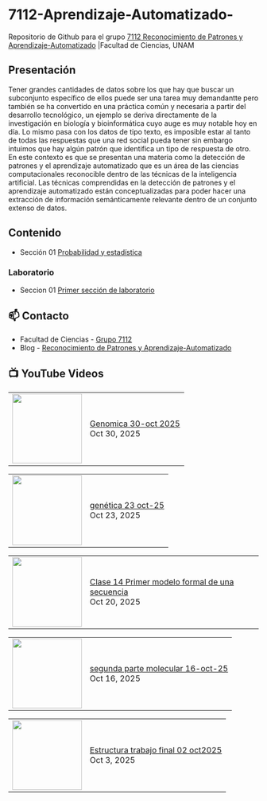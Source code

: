 # 7112-Aprendizaje-Automatizado-
Repositorio de Github para el grupo   [7112 Reconocimiento de Patrones y Aprendizaje-Automatizado](https://www.fciencias.unam.mx/docencia/horarios/presentacion/347481) |Facultad de Ciencias, UNAM

## Presentación
Tener grandes cantidades de datos sobre los que hay que buscar un subconjunto específico de ellos puede ser una tarea muy demandantte pero también se ha convertido en una práctica común y necesaria a partir del desarrollo tecnológico, un ejemplo se deriva directamente de la investigación en biología y bioinformática cuyo auge es muy notable hoy en día. Lo mismo pasa con los datos de tipo texto, es imposible estar al tanto de todas las respuestas que una red social pueda tener sin embargo intuimos que hay algún patrón que identifica un tipo de respuesta de otro. En este contexto es que se presentan una materia como la detección de patrones y el aprendizaje automatizado que es un área de las ciencias computacionales reconocible dentro de las técnicas de la inteligencia artificial. Las técnicas comprendidas en la detección de patrones y el aprendizaje automatizado están conceptualizadas para poder hacer una extracción de información semánticamente relevante dentro de un conjunto extenso de datos.

## Contenido
- Sección 01  [Probabilidad y estadística](https://github.com/7122-Aprendizaje-Automatizado/7112-Aprendizaje-Automatizado-/tree/main/Secci%C3%B3n%2001%20Probabilidad%20y%20Estadistica)

### Laboratorio
- Seccion 01  [Primer sección de laboratorio](https://github.com/7122-Aprendizaje-Automatizado/7112-Aprendizaje-Automatizado-/tree/main/Secci%C3%B3n01-Laboratorio)


## 📫 Contacto
- Facultad de Ciencias - [Grupo 7112](https://www.fciencias.unam.mx/docencia/horarios/presentacion/347481)
- Blog - [Reconocimiento de Patrones y Aprendizaje-Automatizado](https://sites.google.com/view/patronesciencias/inicio)

##  📺 	YouTube Videos
<!-- BLOG-POST-LIST:START --><table><tr><td><a href="https://www.youtube.com/watch?v=pi59IEFSGmk"><img width="140px" src="https://i.ytimg.com/vi/pi59IEFSGmk/mqdefault.jpg"></a></td>
<td><a href="https://www.youtube.com/watch?v=pi59IEFSGmk">Genomica 30-oct 2025</a><br/>Oct 30, 2025</td></tr></table>
<table><tr><td><a href="https://www.youtube.com/watch?v=MsxDWlK8oK0"><img width="140px" src="https://i.ytimg.com/vi/MsxDWlK8oK0/mqdefault.jpg"></a></td>
<td><a href="https://www.youtube.com/watch?v=MsxDWlK8oK0">genética 23 oct-25</a><br/>Oct 23, 2025</td></tr></table>
<table><tr><td><a href="https://www.youtube.com/watch?v=PW5SoCQf9LM"><img width="140px" src="https://i.ytimg.com/vi/PW5SoCQf9LM/mqdefault.jpg"></a></td>
<td><a href="https://www.youtube.com/watch?v=PW5SoCQf9LM">Clase 14 Primer modelo formal de una secuencia</a><br/>Oct 20, 2025</td></tr></table>
<table><tr><td><a href="https://www.youtube.com/watch?v=yhv8K1uinsI"><img width="140px" src="https://i.ytimg.com/vi/yhv8K1uinsI/mqdefault.jpg"></a></td>
<td><a href="https://www.youtube.com/watch?v=yhv8K1uinsI">segunda parte molecular 16-oct-25</a><br/>Oct 16, 2025</td></tr></table>
<table><tr><td><a href="https://www.youtube.com/watch?v=-L2OwAjkpVw"><img width="140px" src="https://i.ytimg.com/vi/-L2OwAjkpVw/mqdefault.jpg"></a></td>
<td><a href="https://www.youtube.com/watch?v=-L2OwAjkpVw">Estructura trabajo final 02 oct2025</a><br/>Oct 3, 2025</td></tr></table>
<!-- BLOG-POST-LIST:END -->
